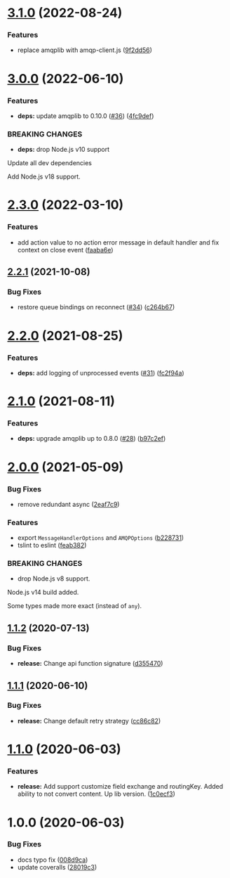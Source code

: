 # [3.1.0](https://github.com/Tinkoff/mbclient/compare/v3.0.0...v3.1.0) (2022-08-24)


### Features

* replace amqplib with amqp-client.js ([9f2dd56](https://github.com/Tinkoff/mbclient/commit/9f2dd56270fe82a0449bbd85c5ef2c978a22f0e5))

# [3.0.0](https://github.com/Tinkoff/mbclient/compare/v2.3.0...v3.0.0) (2022-06-10)


### Features

* **deps:** update amqplib to 0.10.0 ([#36](https://github.com/Tinkoff/mbclient/issues/36)) ([4fc9def](https://github.com/Tinkoff/mbclient/commit/4fc9defa197eccb51c4cbb1f0bac733bc9a3aeda))


### BREAKING CHANGES

* **deps:** drop Node.js v10 support

Update all dev dependencies

Add Node.js v18 support.

# [2.3.0](https://github.com/Tinkoff/mbclient/compare/v2.2.1...v2.3.0) (2022-03-10)


### Features

* add action value to no action error message in default handler and fix context on close event ([faaba6e](https://github.com/Tinkoff/mbclient/commit/faaba6eee7f6ece36cb385c7270c6371d242293c))

## [2.2.1](https://github.com/Tinkoff/mbclient/compare/v2.2.0...v2.2.1) (2021-10-08)


### Bug Fixes

* restore queue bindings on reconnect ([#34](https://github.com/Tinkoff/mbclient/issues/34)) ([c264b67](https://github.com/Tinkoff/mbclient/commit/c264b674ac6c231c7961ce87f1bd473af50894e1))

# [2.2.0](https://github.com/Tinkoff/mbclient/compare/v2.1.0...v2.2.0) (2021-08-25)


### Features

* **deps:** add logging of unprocessed events ([#31](https://github.com/Tinkoff/mbclient/issues/31)) ([fc2f94a](https://github.com/Tinkoff/mbclient/commit/fc2f94aadd32a008a1f6d6385ae06360129abc25))

# [2.1.0](https://github.com/Tinkoff/mbclient/compare/v2.0.0...v2.1.0) (2021-08-11)


### Features

* **deps:** upgrade amqplib up to 0.8.0 ([#28](https://github.com/Tinkoff/mbclient/issues/28)) ([b97c2ef](https://github.com/Tinkoff/mbclient/commit/b97c2efc4169a4578d031cf7ca92ca0614f43616))

# [2.0.0](https://github.com/Tinkoff/mbclient/compare/v1.1.2...v2.0.0) (2021-05-09)


### Bug Fixes

* remove redundant async ([2eaf7c9](https://github.com/Tinkoff/mbclient/commit/2eaf7c904305fae047a4fdf898ce8f6239824057))


### Features

* export `MessageHandlerOptions` and `AMQPOptions` ([b228731](https://github.com/Tinkoff/mbclient/commit/b22873165751f847d6cc7bfa0b84b015ca2540fb))
* tslint to eslint ([feab382](https://github.com/Tinkoff/mbclient/commit/feab3823e03d7b20fe930e270d9fc2a3bd3478f2))


### BREAKING CHANGES

* drop Node.js v8 support.

Node.js v14 build added.

Some types made more exact (instead of `any`).

## [1.1.2](https://github.com/Tinkoff/mbclient/compare/v1.1.1...v1.1.2) (2020-07-13)


### Bug Fixes

* **release:** Change api function signature ([d355470](https://github.com/Tinkoff/mbclient/commit/d355470cd93c240b2b7ae45c6b6040cf03b8d757))

## [1.1.1](https://github.com/Tinkoff/mbclient/compare/v1.1.0...v1.1.1) (2020-06-10)


### Bug Fixes

* **release:** Change default retry strategy ([cc86c82](https://github.com/Tinkoff/mbclient/commit/cc86c82bda0ce48d1bfb5481ed1f2ccffa20eb30))

# [1.1.0](https://github.com/Tinkoff/mbclient/compare/v1.0.0...v1.1.0) (2020-06-03)


### Features

* **release:** Add support customize field exchange and routingKey. Added ability to not convert content. Up lib version. ([1c0ecf3](https://github.com/Tinkoff/mbclient/commit/1c0ecf3fb43d4ed2eff645b18a608c14c2de7df0))

# 1.0.0 (2020-06-03)


### Bug Fixes

* docs typo fix ([008d9ca](https://github.com/Tinkoff/mbclient/commit/008d9caba869936835ef09ec6f265cf6b9abfc39))
* update coveralls ([28019c3](https://github.com/Tinkoff/mbclient/commit/28019c3721d0f668018f535b106fff42624cf342))
